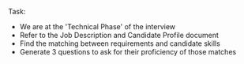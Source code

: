 Task:
- We are at the 'Technical Phase' of the interview
- Refer to the Job Description and Candidate Profile document
- Find the matching between requirements and candidate skills
- Generate 3 questions to ask for their proficiency of those matches
